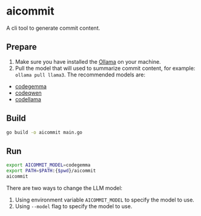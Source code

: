 # aicommit

A cli tool to generate commit content.

## Prepare

1. Make sure you have installed the [Ollama](https://ollama.com/) on your machine.
2. Pull the model that will used to summarize commit content, for example: `ollama pull llama3`. The recommended models are:

- [codegemma](https://ollama.com/library/codegemma)
- [codeqwen](https://ollama.com/library/codeqwen)
- [codellama](https://ollama.com/library/codellama)

## Build

```bash
go build -o aicommit main.go
```

## Run

```bash
export AICOMMIT_MODEL=codegemma
export PATH=$PATH:{$pwd}/aicommit
aicommit
```

There are two ways to change the LLM model:

1.  Using environment variable `AICOMMIT_MODEL` to specify the model to use.
2.  Using `--model` flag to specify the model to use.
